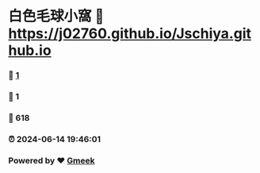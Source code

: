 # 白色毛球小窩 :link: https://j02760.github.io/Jschiya.github.io 
### :page_facing_up: [1](https://j02760.github.io/Jschiya.github.io/tag.html) 
### :speech_balloon: 1 
### :hibiscus: 618 
### :alarm_clock: 2024-06-14 19:46:01 
### Powered by :heart: [Gmeek](https://github.com/Meekdai/Gmeek)
